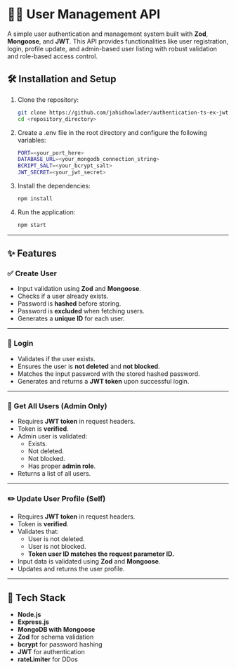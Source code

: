 # 🧑‍💻 User Management API

A simple user authentication and management system built with **Zod**, **Mongoose**, and **JWT**. This API provides functionalities like user registration, login, profile update, and admin-based user listing with robust validation and role-based access control.

## 🛠 Installation and Setup

1. Clone the repository:
    ```bash
    git clone https://github.com/jahidhowlader/authentication-ts-ex-jwt-mongoose.git
    cd <repository_directory>

2. Create a .env file in the root directory and configure the following variables:
    ```bash
    PORT=<your_port_here>
    DATABASE_URL=<your_mongodb_connection_string>
    BCRIPT_SALT=<your_bcrypt_salt>
    JWT_SECRET=<your_jwt_secret>

3. Install the dependencies:
    ```bash
    npm install

4. Run the application:
    ```bash
    npm start

---

## ✨ Features

### ✅ Create User
- Input validation using **Zod** and **Mongoose**.
- Checks if a user already exists.
- Password is **hashed** before storing.
- Password is **excluded** when fetching users.
- Generates a **unique ID** for each user.

---

### 🔐 Login
- Validates if the user exists.
- Ensures the user is **not deleted** and **not blocked**.
- Matches the input password with the stored hashed password.
- Generates and returns a **JWT token** upon successful login.

---

### 👥 Get All Users (Admin Only)
- Requires **JWT token** in request headers.
- Token is **verified**.
- Admin user is validated:
  - Exists.
  - Not deleted.
  - Not blocked.
  - Has proper **admin role**.
- Returns a list of all users.

---

### ✏️ Update User Profile (Self)
- Requires **JWT token** in request headers.
- Token is **verified**.
- Validates that:
  - User is not deleted.
  - User is not blocked.
  - **Token user ID matches the request parameter ID.**
- Input data is validated using **Zod** and **Mongoose**.
- Updates and returns the user profile.

---

## 🧰 Tech Stack

- **Node.js**
- **Express.js**
- **MongoDB with Mongoose**
- **Zod** for schema validation
- **bcrypt** for password hashing
- **JWT** for authentication
- **rateLimiter** for DDos
